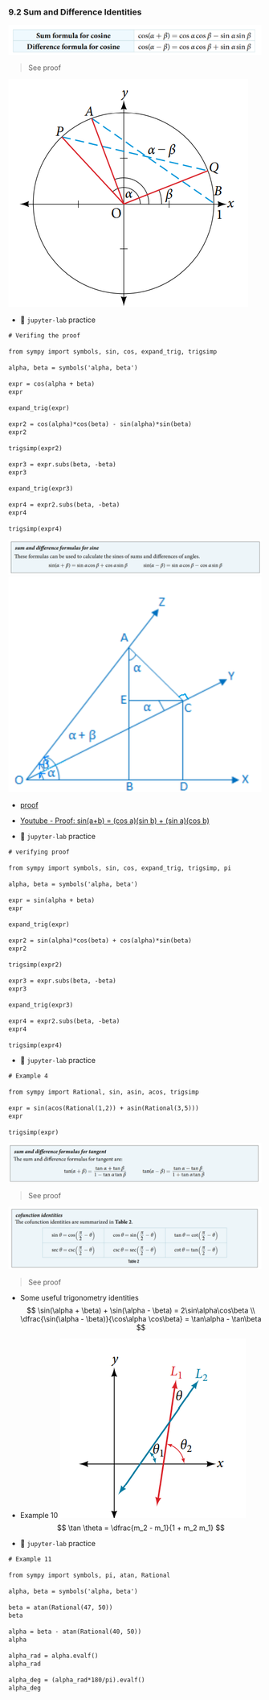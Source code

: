 ### 9.2 Sum and Difference Identities

![Table 1](./ch09-02-tbl1.png)
> See proof

![Figure 3](./ch09-02-fig3.png)

- 🎯 `jupyter-lab` practice

```
# Verifing the proof

from sympy import symbols, sin, cos, expand_trig, trigsimp

alpha, beta = symbols('alpha, beta')

expr = cos(alpha + beta)
expr

expand_trig(expr)

expr2 = cos(alpha)*cos(beta) - sin(alpha)*sin(beta)
expr2

trigsimp(expr2)

expr3 = expr.subs(beta, -beta)
expr3

expand_trig(expr3)

expr4 = expr2.subs(beta, -beta)
expr4

trigsimp(expr4)
```

![Summary 1](./ch09-02-sum1.png)
![Summary 2](./ch09-02-sum2.png)
- [proof](https://www.math-only-math.com/proof-of-compound-angle-formula-sin-alpha-plus-beta.html)
- [Youtube - Proof: sin(a+b) = (cos a)(sin b) + (sin a)(cos b)](https://www.youtube.com/watch?v=zw0waJCEc-w)

- 🎯 `jupyter-lab` practice

```
# verifying proof

from sympy import symbols, sin, cos, expand_trig, trigsimp, pi

alpha, beta = symbols('alpha, beta')

expr = sin(alpha + beta)
expr

expand_trig(expr)

expr2 = sin(alpha)*cos(beta) + cos(alpha)*sin(beta)
expr2

trigsimp(expr2)

expr3 = expr.subs(beta, -beta)
expr3

expand_trig(expr3)

expr4 = expr2.subs(beta, -beta)
expr4

trigsimp(expr4)
```


- 🎯 `jupyter-lab` practice

```
# Example 4

from sympy import Rational, sin, asin, acos, trigsimp 

expr = sin(acos(Rational(1,2)) + asin(Rational(3,5)))
expr

trigsimp(expr)
```

![Summary 3](./ch09-02-sum3.png)
> See proof

![Table 2](./ch09-02-tbl2.png)
> See proof

- Some useful trigonometry identities
$$ \sin(\alpha + \beta) + \sin(\alpha - \beta) = 2\sin\alpha\cos\beta \\
\dfrac{\sin(\alpha - \beta)}{\cos\alpha \cos\beta} = \tan\alpha - \tan\beta
$$

- Example 10
![Figure 7](./ch09-02-fig7.png)
$$ \tan \theta = \dfrac{m_2 - m_1}{1 + m_2 m_1} $$


- 🎯 `jupyter-lab` practice

```
# Example 11

from sympy import symbols, pi, atan, Rational

alpha, beta = symbols('alpha, beta')

beta = atan(Rational(47, 50))
beta

alpha = beta - atan(Rational(40, 50))
alpha

alpha_rad = alpha.evalf()
alpha_rad

alpha_deg = (alpha_rad*180/pi).evalf()
alpha_deg
```